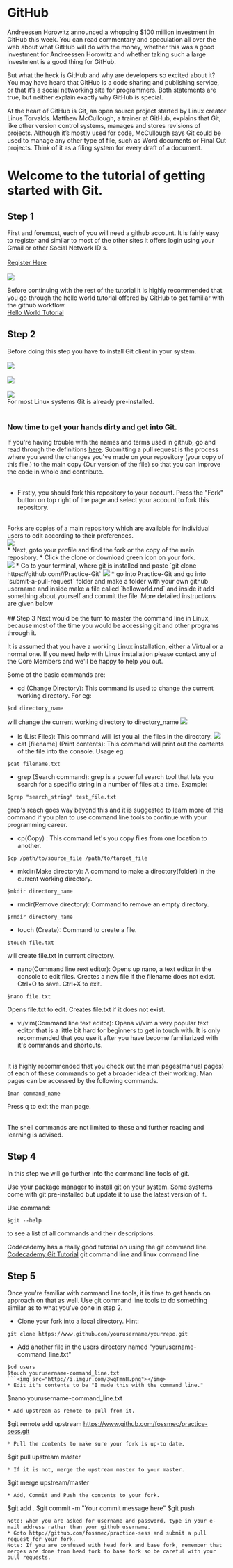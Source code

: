 # GitHub
Andreessen Horowitz announced a whopping $100 million investment in GitHub this week. You can read commentary and speculation all over the web about what GitHub will do with the money, whether this was a good investment for Andreessen Horowitz and whether taking such a large investment is a good thing for GitHub.

But what the heck is GitHub and why are developers so excited about it? You may have heard that GitHub is a code sharing and publishing service, or that it’s a social networking site for programmers. Both statements are true, but neither explain exactly why GitHub is special.

At the heart of GitHub is Git, an open source project started by Linux creator Linus Torvalds. Matthew McCullough, a trainer at GitHub, explains that Git, like other version control systems, manages and stores revisions of projects. Although it’s mostly used for code, McCullough says Git could be used to manage any other type of file, such as Word documents or Final Cut projects. Think of it as a filing system for every draft of a document.

# Welcome to the tutorial of getting started with Git.

## Step 1
First and foremost, each of you will need a github account. It is fairly easy to register and similar to most of the other sites it offers login using your Gmail or other Social Network ID's.<br>
<br>
[Register Here](https://www.github.com/join) <br><br>
<img src="http://i.imgur.com/eeWND4m.png"></img>

Before continuing with the rest of the tutorial it is highly recommended that you go through the hello world tutorial offered by GitHub to get familiar with the github workflow.<br>
[Hello World Tutorial](https://guides.github.com/activities/hello-world/)


## Step 2
Before doing this step you have to install Git client in your system. 
<br>
<br>
<a href="http://git-scm.com/download/mac" target="_blank"><img src="http://image.prntscr.com/image/3db58348aece46f597293368e5a4bbd9.png"></a>
<br>
<br>
<a href="http://msysgit.github.io/" target="_blank"><img src="http://image.prntscr.com/image/eaafaf6722284064a1172c682ffb7466.png" t></a>
<br>
<br>
<a href="http://git-scm.com/book/en/Getting-Started-Installing-Git" target="_blank"><img src="http://image.prntscr.com/image/65ba4f31800e466082d05c3aaa89bd60.png"></a>
<br>
For most Linux systems Git is already pre-installed.
<br>
<br>
### Now time to get your hands dirty and get into Git. 
If you're having trouble with the names and terms used in github, go and read through the definitions [here](https://help.github.com/articles/github-glossary/).
Submitting a pull request is the process where you send the changes you've made on your repository (your copy of this file.) to the main copy (Our version of the file) so that you can improve the code in whole and contribute. 
<br>
<br>

* Firstly, you should fork this repository to your account. Press the "Fork" button on top right of the page and select your account to fork this repository.
<br>
Forks are copies of a main repository which are available for individual users to edit according to their preferences.<br>
<img src="http://i.imgur.com/Ayvkflu.png"/></img>
<br>
* Next, goto your profile and find the fork or the copy of the main repository.
* Click the clone or download green icon on your fork.
<br>
<img src="http://i.imgur.com/ywyNYpp.png"></img>
* Go to your terminal, where git is installed and paste `git clone https://github.com/<your_username>/Practice-Git`
<img src="http://i.imgur.com/iIUdqEf.png"></img>
* go into Practice-Git and go into `submit-a-pull-request` folder and make a folder with your own github username and inside make a file called `helloworld.md` and inside it add something about yourself and commit the file. More detailed instructions are given below
<br><br>
## Step 3
Next would be the turn to master the command line in Linux, because most of the time you would be accessing git and other programs through it.

It is assumed that you have a working Linux installation, either a Virtual or a normal one. If you need help with Linux installation please contact any of the Core Members and we'll be happy to help you out.


Some of the basic commands are:
* cd (Change Directory): This command is used to change the current working directory. For eg:
```
$cd directory_name
```
will change the current working directory to directory_name
<img src="http://i.imgur.com/7qvL5V8.png"></img>
* ls (List Files): This command will list you all the files in the directory.
<img src="http://i.imgur.com/e1G841o.png"></img>
* cat [filename] (Print contents): This command will print out the contents of the file into the console. Usage eg:
```
$cat filename.txt
```
* grep (Search command): grep is a powerful search tool that lets you search for a specific string in a number of files at a time. Example:
```
$grep "search_string" test_file.txt
```
grep's reach goes way beyond this and it is suggested to learn more of this command if you plan to use command line tools to continue with your programming career.
* cp(Copy) : This command let's you copy files from one location to another.
```
$cp /path/to/source_file /path/to/target_file
```
* mkdir(Make directory): A command to make a directory(folder) in the current working directory.
```
$mkdir directory_name
```
* rmdir(Remove directory): Command to remove an empty directory.
```
$rmdir directory_name
```
* touch (Create): Command to create a file.
```
$touch file.txt
```
will create file.txt in current directory.
* nano(Command line rext editor): Opens up nano, a text editor in the console to edit files. Creates a new file if the filename does not exist. Ctrl+O to save. Ctrl+X to exit.
```
$nano file.txt
```
Opens file.txt to edit. Creates file.txt if it does not exist.
* vi/vim(Command line text editor): Opens vi/vim a very popular text editor that is a little bit hard for beginners to get in touch with. It is only recommended that you use it after you have become familiarized with it's commands and shortcuts.

<br>
It is highly recommended that you check out the man pages(manual pages) of each of these commands to get a broader idea of their working. Man pages can be accessed by the following commands.<br>

```
$man command_name
```
Press q to exit the man page.

 <br>
 The shell commands are not limited to these and further reading and learning is advised.
<br>

## Step 4
In this step we will go further into the command line tools of git.

Use your package manager to install git on your system. Some systems come with git pre-installed but update it to use the latest version of it.

Use command:
```
$git --help
```
to see a list of all commands and their descriptions.

Codecademy has a really good tutorial on using the git command line.
[Codecademy Git Tutorial](https://www.codecademy.com/learn/learn-git)
git command line and linux command line
## Step 5

Once you're familiar with command line tools, it is time to get hands on approach on that as well.
Use git command line tools to do something similar as to what you've done in step 2.

* Clone your fork into a local directory. Hint:
```
git clone https://www.github.com/yourusername/yourrepo.git
```
* Add another file in the users directory named "yourusername-command_line.txt"
```
$cd users
$touch yourusername-command_line.txt
```<img src="http://i.imgur.com/3wqFmnH.png"></img>
* Edit it's contents to be "I made this with the command line."
```
$nano yourusername-command_line.txt
```<img src="http://i.imgur.com/7zP57QQ.png"></img>
* Add upstream as remote to pull from it.
```
$git remote add upstream https://www.github.com/fossmec/practice-sess.git
```
* Pull the contents to make sure your fork is up-to date.
```
$git pull upstream master
```
* If it is not, merge the upstream master to your master.
```
$git merge upstream/master
```
* Add, Commit and Push the contents to your fork.
```
$git add .
$git commit -m "Your commit message here"
$git push
```
Note: when you are asked for username and password, type in your e-mail address rather than your github username.
* Goto http://github.com/fossmec/practice-sess and submit a pull request for your fork.
Note: If you are confused with head fork and base fork, remember that merges are done from head fork to base fork so be careful with your pull requests.
